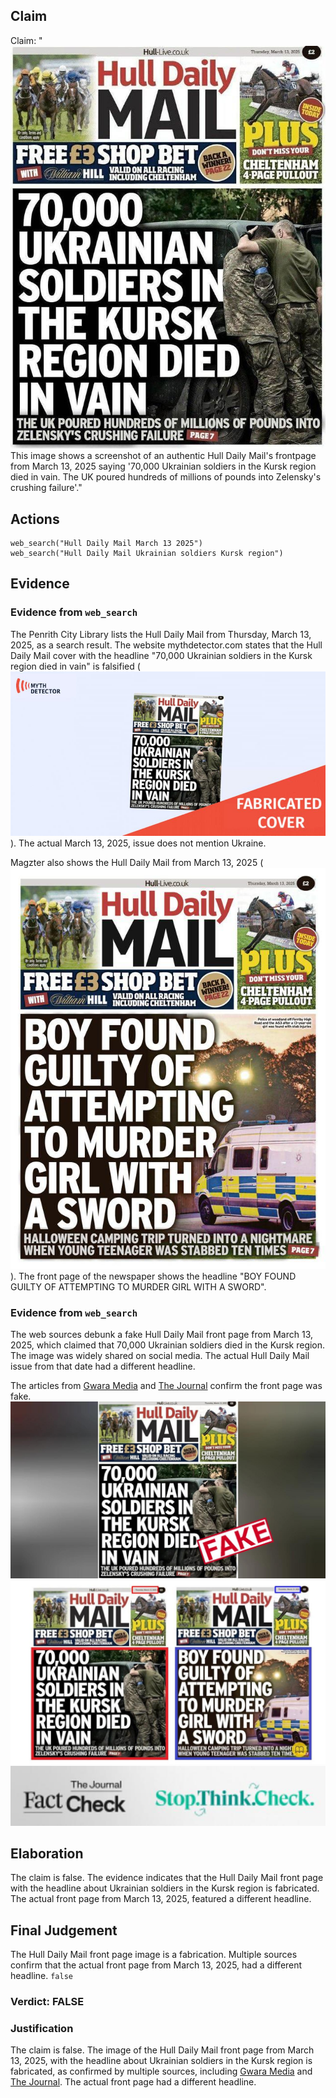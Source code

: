 ## Claim
Claim: "![image 1](media/0.jpg) This image shows a screenshot of an authentic Hull Daily Mail's frontpage from March 13, 2025 saying '70,000 Ukrainian soldiers in the Kursk region died in vain. The UK poured hundreds of millions of pounds into Zelensky's crushing failure'."

## Actions
```
web_search("Hull Daily Mail March 13 2025")
web_search("Hull Daily Mail Ukrainian soldiers Kursk region")
```

## Evidence
### Evidence from `web_search`
The Penrith City Library lists the Hull Daily Mail from Thursday, March 13, 2025, as a search result. The website mythdetector.com states that the Hull Daily Mail cover with the headline "70,000 Ukrainian soldiers in the Kursk region died in vain" is falsified (![image 66](media/2025-08-06_17-26-1754501162-718406.jpg)). The actual March 13, 2025, issue does not mention Ukraine.

Magzter also shows the Hull Daily Mail from March 13, 2025 (![image 73](media/2025-08-06_17-26-1754501202-576951.jpg)). The front page of the newspaper shows the headline "BOY FOUND GUILTY OF ATTEMPTING TO MURDER GIRL WITH A SWORD".


### Evidence from `web_search`
The web sources debunk a fake Hull Daily Mail front page from March 13, 2025, which claimed that 70,000 Ukrainian soldiers died in the Kursk region. The image was widely shared on social media. The actual Hull Daily Mail issue from that date had a different headline.

The articles from [Gwara Media](https://gwaramedia.com/en/debunking-russian-fakes-hull-daily-mail-didnt-write-about-70000-ukrainian-soldiers-killed-in-russias-kursk-oblast/) and [The Journal](https://www.thejournal.ie/ukraine-hull-daily-mail-debunk-6657051-Mar2025/) confirm the front page was fake. ![image 7368](media/2025-08-30_07-41-1756539691-408914.jpg) ![image 7373](media/2025-08-30_07-41-1756539703-190400.jpg) ![image 7438](media/2025-08-30_07-44-1756539876-623799.jpg)


## Elaboration
The claim is false. The evidence indicates that the Hull Daily Mail front page with the headline about Ukrainian soldiers in the Kursk region is fabricated. The actual front page from March 13, 2025, featured a different headline.


## Final Judgement
The Hull Daily Mail front page image is a fabrication. Multiple sources confirm that the actual front page from March 13, 2025, had a different headline. `false`

### Verdict: FALSE

### Justification
The claim is false. The image of the Hull Daily Mail front page from March 13, 2025, with the headline about Ukrainian soldiers in the Kursk region is fabricated, as confirmed by multiple sources, including [Gwara Media](https://gwaramedia.com/en/debunking-russian-fakes-hull-daily-mail-didnt-write-about-70000-ukrainian-soldiers-killed-in-russias-kursk-oblast/) and [The Journal](https://www.thejournal.ie/ukraine-hull-daily-mail-debunk-6657051-Mar2025/). The actual front page had a different headline.
